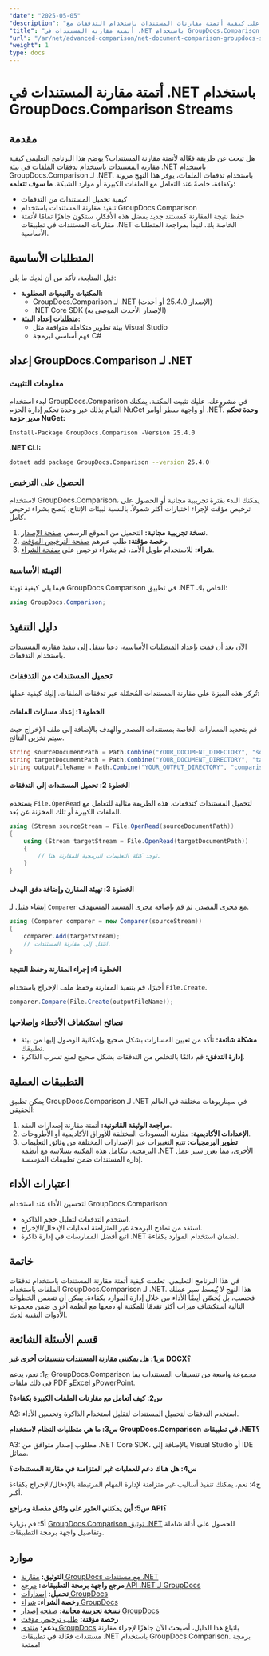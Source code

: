 ```yaml
---
"date": "2025-05-05"
"description": "تعرّف على كيفية أتمتة مقارنات المستندات باستخدام التدفقات مع GroupDocs.Comparison لـ .NET. حسّن الكفاءة وسهّل سير العمل."
"title": "أتمتة مقارنة المستندات في .NET باستخدام GroupDocs.Comparison Streams"
"url": "/ar/net/advanced-comparison/net-document-comparison-groupdocs-streams/"
"weight": 1
type: docs
---
```

# أتمتة مقارنة المستندات في .NET باستخدام GroupDocs.Comparison Streams
## مقدمة
هل تبحث عن طريقة فعّالة لأتمتة مقارنة المستندات؟ يوضح هذا البرنامج التعليمي كيفية مقارنة المستندات باستخدام تدفقات الملفات في بيئة .NET باستخدام GroupDocs.Comparison لـ .NET. باستخدام تدفقات الملفات، يوفر هذا النهج مرونة وكفاءة، خاصةً عند التعامل مع الملفات الكبيرة أو موارد الشبكة.
**ما سوف تتعلمه:**
- كيفية تحميل المستندات من التدفقات
- تنفيذ مقارنة المستندات باستخدام GroupDocs.Comparison
- حفظ نتيجة المقارنة كمستند جديد
بفضل هذه الأفكار، ستكون جاهزًا تمامًا لأتمتة مقارنات المستندات في تطبيقات .NET الخاصة بك. لنبدأ بمراجعة المتطلبات الأساسية.
## المتطلبات الأساسية
قبل المتابعة، تأكد من أن لديك ما يلي:
- **المكتبات والتبعيات المطلوبة:**
  - GroupDocs.Comparison لـ .NET (الإصدار 25.4.0 أو أحدث)
  - .NET Core SDK (الإصدار الأحدث الموصى به)
- **متطلبات إعداد البيئة:**
  - بيئة تطوير متكاملة متوافقة مثل Visual Studio
  - فهم أساسي لبرمجة C#
## إعداد GroupDocs.Comparison لـ .NET
### معلومات التثبيت
لبدء استخدام GroupDocs.Comparison في مشروعك، عليك تثبيت المكتبة. يمكنك القيام بذلك عبر وحدة تحكم إدارة الحزم NuGet أو واجهة سطر أوامر .NET.
**وحدة تحكم مدير حزمة NuGet:**
```shell
Install-Package GroupDocs.Comparison -Version 25.4.0
```
**.NET CLI:**
```bash
dotnet add package GroupDocs.Comparison --version 25.4.0
```
### الحصول على الترخيص
لاستخدام GroupDocs.Comparison، يمكنك البدء بفترة تجريبية مجانية أو الحصول على ترخيص مؤقت لإجراء اختبارات أكثر شمولاً. بالنسبة لبيئات الإنتاج، يُنصح بشراء ترخيص كامل.
1. **نسخة تجريبية مجانية:** التحميل من الموقع الرسمي [صفحة الإصدار](https://releases.groupdocs.com/comparison/net/).
2. **رخصة مؤقتة:** طلب عبرهم [صفحة الترخيص المؤقت](https://purchase.groupdocs.com/temporary-license/).
3. **شراء:** للاستخدام طويل الأمد، قم بشراء ترخيص على [صفحة الشراء](https://purchase.groupdocs.com/buy).
### التهيئة الأساسية
فيما يلي كيفية تهيئة GroupDocs.Comparison في تطبيق .NET الخاص بك:
```csharp
using GroupDocs.Comparison;
```
## دليل التنفيذ
الآن بعد أن قمت بإعداد المتطلبات الأساسية، دعنا ننتقل إلى تنفيذ مقارنة المستندات باستخدام التدفقات.
### تحميل المستندات من التدفقات
تُركز هذه الميزة على مقارنة المستندات المُحمّلة عبر تدفقات الملفات. إليك كيفية عملها:
#### الخطوة 1: إعداد مسارات الملفات
قم بتحديد المسارات الخاصة بمستندات المصدر والهدف بالإضافة إلى ملف الإخراج حيث سيتم تخزين النتائج.
```csharp
string sourceDocumentPath = Path.Combine("YOUR_DOCUMENT_DIRECTORY", "source_document.docx");
string targetDocumentPath = Path.Combine("YOUR_DOCUMENT_DIRECTORY", "target_document.docx");
string outputFileName = Path.Combine("YOUR_OUTPUT_DIRECTORY", "comparison_result.docx");
```
#### الخطوة 2: تحميل المستندات إلى التدفقات
يستخدم `File.OpenRead` لتحميل المستندات كتدفقات. هذه الطريقة مثالية للتعامل مع الملفات الكبيرة أو تلك المخزنة عن بُعد.
```csharp
using (Stream sourceStream = File.OpenRead(sourceDocumentPath))
{
    using (Stream targetStream = File.OpenRead(targetDocumentPath))
    {
        // توجد كتلة التعليمات البرمجية للمقارنة هنا.
    }
}
```
#### الخطوة 3: تهيئة المقارن وإضافة دفق الهدف
إنشاء مثيل لـ `Comparer` مع مجرى المصدر، ثم قم بإضافة مجرى المستند المستهدف.
```csharp
using (Comparer comparer = new Comparer(sourceStream)) 
{
    comparer.Add(targetStream);
    // انتقل إلى مقارنة المستندات.
}
```
#### الخطوة 4: إجراء المقارنة وحفظ النتيجة
أخيرًا، قم بتنفيذ المقارنة وحفظ ملف الإخراج باستخدام `File.Create`.
```csharp
comparer.Compare(File.Create(outputFileName));
```
### نصائح استكشاف الأخطاء وإصلاحها
- **مشكلة شائعة:** تأكد من تعيين المسارات بشكل صحيح وإمكانية الوصول إليها من بيئة تطبيقك.
- **إدارة التدفق:** قم دائمًا بالتخلص من التدفقات بشكل صحيح لمنع تسرب الذاكرة.
## التطبيقات العملية
يمكن تطبيق GroupDocs.Comparison لـ .NET في سيناريوهات مختلفة في العالم الحقيقي:
1. **مراجعة الوثيقة القانونية:** أتمتة مقارنة إصدارات العقد.
2. **الإعدادات الأكاديمية:** مقارنة المسودات المختلفة للأوراق الأكاديمية أو الأطروحات.
3. **تطوير البرمجيات:** تتبع التغييرات عبر الإصدارات المختلفة من وثائق التعليمات البرمجية.
تتكامل هذه المكتبة بسلاسة مع أنظمة .NET الأخرى، مما يعزز سير عمل إدارة المستندات ضمن تطبيقات المؤسسة.
## اعتبارات الأداء
لتحسين الأداء عند استخدام GroupDocs.Comparison:
- استخدم التدفقات لتقليل حجم الذاكرة.
- استفد من نماذج البرمجة غير المتزامنة لعمليات الإدخال/الإخراج.
- اتبع أفضل الممارسات في إدارة ذاكرة .NET لضمان استخدام الموارد بكفاءة.
## خاتمة
في هذا البرنامج التعليمي، تعلمت كيفية أتمتة مقارنة المستندات باستخدام تدفقات الملفات باستخدام GroupDocs.Comparison لـ .NET. هذا النهج لا يُبسط سير عملك فحسب، بل يُحسّن أيضًا الأداء من خلال إدارة الموارد بكفاءة.
يمكن أن تتضمن الخطوات التالية استكشاف ميزات أكثر تقدمًا للمكتبة أو دمجها مع أنظمة أخرى ضمن مجموعة الأدوات التقنية لديك.

## قسم الأسئلة الشائعة

**س1: هل يمكنني مقارنة المستندات بتنسيقات أخرى غير DOCX؟**

ج1: نعم، يدعم GroupDocs.Comparison مجموعة واسعة من تنسيقات المستندات بما في ذلك ملفات PDF وExcel وPowerPoint.

**س2: كيف أتعامل مع مقارنات الملفات الكبيرة بكفاءة؟**

A2: استخدم التدفقات لتحميل المستندات لتقليل استخدام الذاكرة وتحسين الأداء.

**س3: ما هي متطلبات النظام لاستخدام GroupDocs.Comparison في تطبيقات .NET؟**

A3: مطلوب إصدار متوافق من .NET Core SDK، بالإضافة إلى Visual Studio أو IDE مماثل.

**س4: هل هناك دعم للعمليات غير المتزامنة في مقارنة المستندات؟**

ج4: نعم، يمكنك تنفيذ أساليب غير متزامنة لإدارة المهام المرتبطة بالإدخال/الإخراج بكفاءة أكبر.

**س5: أين يمكنني العثور على وثائق مفصلة ومراجع API؟**

أ5: قم بزيارة [GroupDocs.Comparison توثيق .NET](https://docs.groupdocs.com/comparison/net/) للحصول على أدلة شاملة وتفاصيل واجهة برمجة التطبيقات.

## موارد
- **التوثيق:** [مقارنة GroupDocs مع مستندات .NET](https://docs.groupdocs.com/comparison/net/)
- **مرجع واجهة برمجة التطبيقات:** [مرجع API .NET لـ GroupDocs](https://reference.groupdocs.com/comparison/net/)
- **تحميل:** [إصدارات GroupDocs](https://releases.groupdocs.com/comparison/net/)
- **رخصة الشراء:** [شراء GroupDocs](https://purchase.groupdocs.com/buy)
- **نسخة تجريبية مجانية:** [صفحة إصدار GroupDocs](https://releases.groupdocs.com/comparison/net/)
- **رخصة مؤقتة:** [طلب ترخيص مؤقت](https://purchase.groupdocs.com/temporary-license/)
- **يدعم:** [منتدى GroupDocs](https://forum.groupdocs.com/c/comparison/)
باتباع هذا الدليل، أصبحتَ الآن جاهزًا لإجراء مقارنة مستندات فعّالة في تطبيقات .NET باستخدام GroupDocs.Comparison. برمجة ممتعة!